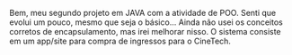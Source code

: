 Bem, meu segundo projeto em JAVA com a atividade de POO. Senti que evolui um pouco, mesmo que seja o básico...
Ainda não usei os conceitos corretos de encapsulamento, mas irei melhorar nisso.
O sistema consiste em um app/site para compra de ingressos para o CineTech.

